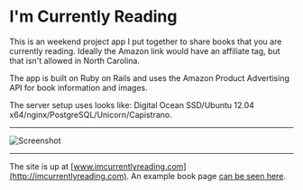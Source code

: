 I'm Currently Reading
=====================

This is an weekend project app I put together to share books that you are currently reading. Ideally the Amazon link would have an affiliate tag, but that isn't allowed in North Carolina.

The app is built on Ruby on Rails and uses the Amazon Product Advertising API for book information and images.

The server setup uses looks like: Digital Ocean SSD/Ubuntu 12.04 x64/nginx/PostgreSQL/Unicorn/Capistrano.

* * *

![Screenshot](http://i.imgur.com/LgYt1xt.jpg "screenshot")

* * *

The site is up at [www.imcurrentlyreading.com](http://imcurrentlyreading.com). An example book page [can be seen here](http://www.imcurrentlyreading.com/eloquent-ruby-addison-wesley-professional-ruby-by-russ-olsen).